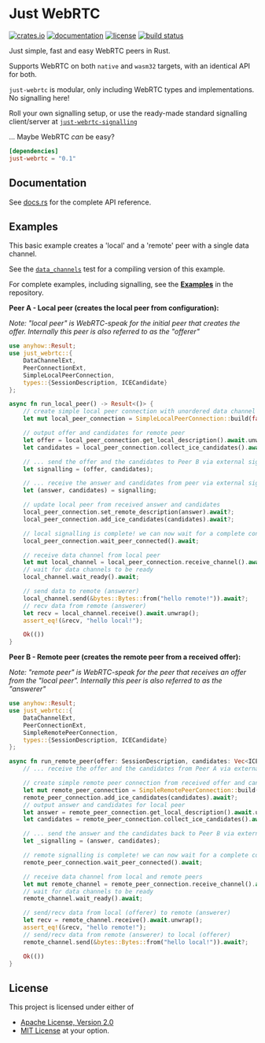 # Just WebRTC

[![crates.io](https://img.shields.io/crates/v/just-webrtc?style=flat-square&logo=rust)](https://crates.io/crates/just-webrtc)
[![documentation](https://docs.rs/just-webrtc/badge.svg)](https://docs.rs/just-webrtc)
[![license](https://img.shields.io/badge/license-Apache--2.0_OR_MIT-blue?style=flat-square)](#license)
[![build status](https://img.shields.io/github/actions/workflow/status/uniciant/just-webrtc/rust.yml?branch=main&style=flat-square&logo=github)](https://github.com/uniciant/just-webrtc/actions)

Just simple, fast and easy WebRTC peers in Rust.

Supports WebRTC on both `native` and `wasm32` targets, with an identical API for both.

`just-webrtc` is modular, only including WebRTC types and implementations. No signalling here!

Roll your own signalling setup, or use the ready-made standard signalling client/server at [`just-webrtc-signalling`](https://crates.io/crates/just-webrtc-signalling)

... Maybe WebRTC *can* be easy?

```toml
[dependencies]
just-webrtc = "0.1"
```

## Documentation
See [docs.rs](https://docs.rs/just-webrtc) for the complete API reference.

## Examples
This basic example creates a 'local' and a 'remote' peer with a single data channel.

See the [`data_channels`](https://github.com/uniciant/just-webrtc/blob/main/crates/just-webrtc/tests/data_channels.rs) test for a compiling version of this example.

For complete examples, including signalling, see the [**Examples**](https://github.com/uniciant/just-webrtc/tree/main/examples) in the repository.

**Peer A - Local peer (creates the local peer from configuration):**

*Note: "local peer" is WebRTC-speak for the initial peer that creates the offer. Internally this peer is also referred to as the "offerer"*
```rust
use anyhow::Result;
use just_webrtc::{
    DataChannelExt,
    PeerConnectionExt,
    SimpleLocalPeerConnection,
    types::{SessionDescription, ICECandidate}
};

async fn run_local_peer() -> Result<()> {
    // create simple local peer connection with unordered data channel
    let mut local_peer_connection = SimpleLocalPeerConnection::build(false).await?;

    // output offer and candidates for remote peer
    let offer = local_peer_connection.get_local_description().await.unwrap();
    let candidates = local_peer_connection.collect_ice_candidates().await?;

    // ... send the offer and the candidates to Peer B via external signalling implementation ...
    let signalling = (offer, candidates);

    // ... receive the answer and candidates from peer via external signalling implementation ...
    let (answer, candidates) = signalling;

    // update local peer from received answer and candidates
    local_peer_connection.set_remote_description(answer).await?;
    local_peer_connection.add_ice_candidates(candidates).await?;

    // local signalling is complete! we can now wait for a complete connection
    local_peer_connection.wait_peer_connected().await;

    // receive data channel from local peer
    let mut local_channel = local_peer_connection.receive_channel().await.unwrap();
    // wait for data channels to be ready
    local_channel.wait_ready().await;

    // send data to remote (answerer)
    local_channel.send(&bytes::Bytes::from("hello remote!")).await?;
    // recv data from remote (answerer)
    let recv = local_channel.receive().await.unwrap();
    assert_eq!(&recv, "hello local!");

    Ok(())
}
```

**Peer B - Remote peer (creates the remote peer from a received offer):**

*Note: "remote peer" is WebRTC-speak for the peer that receives an offer from the "local peer". Internally this peer is also referred to as the "answerer"*
```rust
use anyhow::Result;
use just_webrtc::{
    DataChannelExt,
    PeerConnectionExt,
    SimpleRemotePeerConnection,
    types::{SessionDescription, ICECandidate}
};

async fn run_remote_peer(offer: SessionDescription, candidates: Vec<ICECandidate>) -> Result<()> {
    // ... receive the offer and the candidates from Peer A via external signalling implementation ...

    // create simple remote peer connection from received offer and candidates
    let mut remote_peer_connection = SimpleRemotePeerConnection::build(offer).await?;
    remote_peer_connection.add_ice_candidates(candidates).await?;
    // output answer and candidates for local peer
    let answer = remote_peer_connection.get_local_description().await.unwrap();
    let candidates = remote_peer_connection.collect_ice_candidates().await?;

    // ... send the answer and the candidates back to Peer B via external signalling implementation ...
    let _signalling = (answer, candidates);

    // remote signalling is complete! we can now wait for a complete connection
    remote_peer_connection.wait_peer_connected().await;

    // receive data channel from local and remote peers
    let mut remote_channel = remote_peer_connection.receive_channel().await.unwrap();
    // wait for data channels to be ready
    remote_channel.wait_ready().await;

    // send/recv data from local (offerer) to remote (answerer)
    let recv = remote_channel.receive().await.unwrap();
    assert_eq!(&recv, "hello remote!");
    // send/recv data from remote (answerer) to local (offerer)
    remote_channel.send(&bytes::Bytes::from("hello local!")).await?;

    Ok(())
}
```

## License
This project is licensed under either of
* [Apache License, Version 2.0](https://www.apache.org/licenses/LICENSE-2.0)
* [MIT License](https://opensource.org/licenses/MIT)
at your option.
